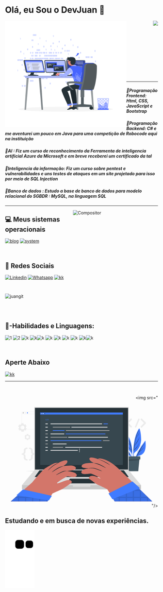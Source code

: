 

 
 # Olá, eu Sou o DevJuan 🤙

<div>
          <img align="left" alt="Compositor" height="350" width="400"  src="https://raw.githubusercontent.com/DevJuanzok4/Atlas/main/programador.svg"> 
          </div>
  
   <div align="right" >
    

 <img src="https://github-readme-stats.vercel.app/api/top-langs/?username=DevJuanzok4&layout=compact&langs_count=6&theme=tokyonight"/>
     </div>
  


 <br> <br> <br> <br> <br> <br> <br> <br>  <br>  <hr>

<div box-sizing: border-box>
 
#####  🔵Programação Frontend: Html, CSS, JavaScript e Bootstrap
 
##### 🔵Programação Backend: C# e me aventurei um pouco em Java para uma competição de Robocode aqui na instituição
 
##### 🔵AI : Fiz um curso de reconhecimento da Ferramenta de inteligencia artificial Azure da Microsoft e em breve receberei um certificado da tal
 
##### 🔵Inteligencia da informação: Fiz um curso sobre pentest e vulnerabilidades e uns testes de ataques em um site projetado para isso por meio de SQL Injection
 
##### 🔵Banco de dados : Estudo a base de banco de dados para modelo relacional do SGBDR : MySQL, na linguagem SQL
 
</div>
<hr>
<div>
          <img align="right" alt="Compositor" height="280" width="280"  src="https://cdn.discordapp.com/attachments/983160565608362004/1078847325448982645/Atlantis_Logo.png" />
          </div>


## 💻 Meus sistemas operacionais

[![blog](https://img.shields.io/badge/Zorin%20OS-0CC1F3?style=for-the-badge&logo=zorin&logoColor=white)](https://zorin.com/os/download/)  [![system](https://img.shields.io/badge/Kali_Linux-557C94?style=for-the-badge&logo=kali-linux&logoColor=white)](https://www.kali.org/docs/introduction/download-official-kali-linux-images/)

<br>



## 👤 Redes Sociais


[![Linkedin](https://img.shields.io/badge/LinkedIn-0077B5?style=for-the-badge&logo=linkedin&logoColor=white)](https://www.linkedin.com/in/juan-coutinho-288625243/)
[![Whatsapp](https://img.shields.io/badge/Element-0DBD8B?style=for-the-badge&logo=element&logoColor=white)](@devjuanx:matrix.org)
[![kk](https://img.shields.io/badge/Instagram-E4405F?style=for-the-badge&logo=instagram&logoColor=white)](https://www.instagram.com/dev_coutinho/)

<br>


![juangit](https://github-readme-stats.vercel.app/api?username=DevJuanzok4&show_icons=true&theme=nightowl)

  <br> <br>

## 🔌-Habilidades e Linguagens:


![1](https://img.shields.io/badge/C%23-239120?style=for-the-badge&logo=c-sharp&logoColor=white)
![2](https://img.shields.io/badge/Python-3776AB?style=for-the-badge&logo=python&logoColor=white)
![k](https://img.shields.io/badge/PHP-777BB4?style=for-the-badge&logo=php&logoColor=white)
![k](https://img.shields.io/badge/HTML-239120?style=for-the-badge&logo=html5&logoColor=white)![k](https://img.shields.io/badge/CSS-239120?&style=for-the-badge&logo=css3&logoColor=white)
![k](https://img.shields.io/badge/JavaScript-323330?style=for-the-badge&logo=javascript&logoColor=F7DF1E)
![k](https://img.shields.io/badge/HTML5-E34F26?style=for-the-badge&logo=html5&logoColor=white)
![k](https://img.shields.io/badge/Shell_Script-121011?style=for-the-badge&logo=gnu-bash&logoColor=white)
![k](https://img.shields.io/badge/Bootstrap-563D7C?style=for-the-badge&logo=bootstrap&logoColor=white)
![k](https://img.shields.io/badge/MySQL-00000F?style=for-the-badge&logo=mysql&logoColor=white)![k](https://img.shields.io/badge/Microsoft_Azure-0089D6?style=for-the-badge&logo=microsoft-azure&logoColor=white)

<br>

## Aperte Abaixo
[![kk](https://img.shields.io/badge/GitHub-100000?style=for-the-badge&logo=github&logoColor=white)](https://github.com/DevJuanzok4)
<hr>
<br>
 <div align="right" >
    

 <img src="<svg class="animated" id="freepik_stories-hand-coding" xmlns="http://www.w3.org/2000/svg" viewBox="0 0 750 500" version="1.1" xmlns:xlink="http://www.w3.org/1999/xlink" xmlns:svgjs="http://svgjs.com/svgjs"><style>svg#freepik_stories-hand-coding:not(.animated) .animable {opacity: 0;}svg#freepik_stories-hand-coding.animated #freepik--background-complete--inject-28 {animation: 1.5s Infinite  linear floating;animation-delay: 0s;}svg#freepik_stories-hand-coding.animated #freepik--Plant--inject-28 {animation: 6s Infinite  linear shake;animation-delay: 0s;}svg#freepik_stories-hand-coding.animated #freepik--Device--inject-28 {animation: 3s Infinite  linear floating;animation-delay: 0s;}svg#freepik_stories-hand-coding.animated #freepik--Character--inject-28 {animation: 1.5s Infinite  linear floating;animation-delay: 0s;}            @keyframes floating {                0% {                    opacity: 1;                    transform: translateY(0px);                }                50% {                    transform: translateY(-10px);                }                100% {                    opacity: 1;                    transform: translateY(0px);                }            }                    @keyframes shake {                10%, 90% {                    transform: translate3d(-1px, 0, 0);                  }                  20%, 80% {                    transform: translate3d(2px, 0, 0);                  }                  30%, 50%, 70% {                    transform: translate3d(-4px, 0, 0);                  }                  40%, 60% {                    transform: translate3d(4px, 0, 0);                  }            }        </style><g id="freepik--background-complete--inject-28" class="animable" style="transform-origin: 377.81px 180.053px;"><path d="M208.14,147H81.5V60.39H208.14ZM82.5,146H207.14V61.39H82.5Z" style="fill: rgb(235, 235, 235); transform-origin: 144.82px 103.695px;" id="elu32ae487rp" class="animable"></path><path d="M91.4,66a2.52,2.52,0,1,1-2.52-2.52A2.52,2.52,0,0,1,91.4,66Z" style="fill: rgb(166, 166, 166); transform-origin: 88.88px 66px;" id="el55fqo9icja" class="animable"></path><path d="M101.7,66a2.53,2.53,0,1,1-2.52-2.52A2.52,2.52,0,0,1,101.7,66Z" style="fill: rgb(235, 235, 235); transform-origin: 99.17px 66.01px;" id="el81n24rjcxfe" class="animable"></path><path d="M112,66a2.52,2.52,0,1,1-2.52-2.52A2.52,2.52,0,0,1,112,66Z" style="fill: rgb(64, 123, 255); transform-origin: 109.48px 66px;" id="elln04lf8kpwa" class="animable"></path><rect x="82" y="70.41" width="125.64" height="1" style="fill: rgb(235, 235, 235); transform-origin: 144.82px 70.91px;" id="elvd82x3hmw2h" class="animable"></rect><path d="M73.84,151.67a2.79,2.79,0,0,1,2.93,0q.36.23.75.42c.25.14.51.27.77.4a2.78,2.78,0,0,1,1.63,2.41l.11,3.6,11.71-.37-.11-3.59A2.79,2.79,0,0,1,93.1,152a15.21,15.21,0,0,0,1.49-.91,2.76,2.76,0,0,1,2.9-.19l3.16,1.7,5.54-10.33L103,140.6a2.76,2.76,0,0,1-1.45-2.52,17,17,0,0,0-.06-1.75,2.78,2.78,0,0,1,1.29-2.62l3-1.89-6.17-10-3.07,1.9a2.77,2.77,0,0,1-2.91,0q-.36-.22-.75-.42c-.25-.14-.51-.27-.77-.39a2.79,2.79,0,0,1-1.63-2.43l-.11-3.59-11.71.36.11,3.58a2.78,2.78,0,0,1-1.46,2.53c-.51.28-1,.59-1.49.92a2.78,2.78,0,0,1-2.91.19l-3.16-1.69-5.54,10.32,3.16,1.7a2.75,2.75,0,0,1,1.45,2.53A17.06,17.06,0,0,0,69,139.1a2.8,2.8,0,0,1-1.29,2.62l-3,1.89,6.17,9.95Zm2.94-18.49a9.59,9.59,0,1,1,3.93,13A9.61,9.61,0,0,1,76.78,133.18Z" style="fill: rgb(235, 235, 235); transform-origin: 85.2px 137.695px;" id="elwzlthq044f" class="animable"></path><path d="M653.36,259.52a2.77,2.77,0,0,1,2.92,0l.75.43.78.39a2.78,2.78,0,0,1,1.63,2.41l.11,3.6,11.71-.37-.11-3.59a2.77,2.77,0,0,1,1.47-2.52,17.37,17.37,0,0,0,1.48-.92,2.8,2.8,0,0,1,2.91-.19l3.16,1.7,5.54-10.33-3.16-1.69a2.77,2.77,0,0,1-1.45-2.53,16.86,16.86,0,0,0-.06-1.74,2.8,2.8,0,0,1,1.29-2.63l3-1.89-6.17-10-3.07,1.91a2.77,2.77,0,0,1-2.91,0l-.75-.42c-.25-.14-.51-.27-.77-.39a2.77,2.77,0,0,1-1.63-2.42l-.11-3.6-11.71.36.11,3.59a2.76,2.76,0,0,1-1.46,2.52,14.28,14.28,0,0,0-1.49.93,2.78,2.78,0,0,1-2.91.18l-3.16-1.69L643.81,241l3.16,1.69a2.79,2.79,0,0,1,1.45,2.53,17.06,17.06,0,0,0,.06,1.75,2.79,2.79,0,0,1-1.3,2.62l-3,1.89,6.17,10ZM656.3,241a9.59,9.59,0,1,1,3.92,13A9.59,9.59,0,0,1,656.3,241Z" style="fill: rgb(235, 235, 235); transform-origin: 664.76px 245.54px;" id="elpfpat5nbrl" class="animable"></path><path d="M97.46,182.31a2,2,0,0,1,1,1.82c0,.2,0,.4,0,.6s0,.41,0,.61a1.93,1.93,0,0,1-1,1.8l-2.19,1.26,4.11,7.11,2.18-1.26a1.93,1.93,0,0,1,2,.08c.34.22.7.42,1.06.61a1.94,1.94,0,0,1,1.08,1.73v2.51H114v-2.51a1.94,1.94,0,0,1,1.08-1.73c.36-.19.71-.39,1-.61a1.94,1.94,0,0,1,2-.08l2.18,1.26,4.1-7.11-2.19-1.26a1.94,1.94,0,0,1-1-1.81c0-.2,0-.4,0-.6s0-.4,0-.6a1.94,1.94,0,0,1,1-1.81l2.18-1.26-4.1-7.11-2.17,1.26a2,2,0,0,1-2.05-.07,11.27,11.27,0,0,0-1.06-.62,1.93,1.93,0,0,1-1.08-1.73v-2.51h-8.21v2.51a1.93,1.93,0,0,1-1.08,1.73,10.13,10.13,0,0,0-1.06.62,2,2,0,0,1-2,.07L99.39,174l-4.11,7.11ZM109.85,178a6.73,6.73,0,1,1-6.72,6.73A6.74,6.74,0,0,1,109.85,178Z" style="fill: rgb(235, 235, 235); transform-origin: 109.815px 184.73px;" id="el1ipd89h8v6mi" class="animable"></path><path d="M91.66,285c0-1.13.15-4.14.15-5.42,0-5.49-2-8-7.07-8.12-2.4-.15-3.83-1.58-3.83-3.61s1.43-3.46,3.83-3.61c5.12-.23,7.07-2.64,7.07-8.2,0-1.28-.15-4.29-.15-5.42,0-7.29,3.09-12,14.75-14.51a3.25,3.25,0,0,1,2,6.16c-7.3,2.26-8.35,4.59-8.35,9.71,0,1.5.15,4,.15,5.56,0,5.87-2.86,8.73-7.83,10.31,5,1.65,7.83,4.44,7.83,10.3,0,1.58-.15,4.06-.15,5.57,0,5.11,1,7.45,8.35,9.7a3.25,3.25,0,0,1-2,6.17C94.75,297,91.66,292.34,91.66,285Z" style="fill: rgb(235, 235, 235); transform-origin: 95.6838px 267.857px;" id="el5981wxtuund" class="animable"></path><path d="M135.74,250.59c0,1.13-.15,4.14-.15,5.42,0,5.56,2,8,7.15,8.2,2.33.15,3.76,1.58,3.76,3.61s-1.43,3.46-3.76,3.61c-5.12.15-7.15,2.63-7.15,8.12,0,1.28.15,4.29.15,5.42,0,7.37-3.08,12-14.74,14.59a3.24,3.24,0,0,1-2-6.17c7.22-2.25,8.28-4.59,8.28-9.7,0-1.51-.15-4-.15-5.57,0-5.86,2.85-8.72,7.82-10.3-5-1.66-7.82-4.44-7.82-10.31,0-1.58.15-4.06.15-5.56,0-5.12-1.06-7.45-8.28-9.71a3.11,3.11,0,0,1-2.18-3.08,3.16,3.16,0,0,1,4.14-3.08C132.66,238.63,135.74,243.3,135.74,250.59Z" style="fill: rgb(235, 235, 235); transform-origin: 131.63px 267.82px;" id="elbqxxiv8h7kb" class="animable"></path><path d="M621.19,131.26a4,4,0,0,1-2.81,6.91,4.27,4.27,0,0,1-3-1.15l-18-18.26c-.2-.06-.26-.19-.32-.38a.84.84,0,0,0-.2-.13,2.11,2.11,0,0,1-.19-.51.34.34,0,0,1-.19-.26c-.06-.13-.06-.32-.13-.38s-.13-.26-.13-.32v-.45c0-.13-.06-.19-.06-.39s.06-.25.06-.32v-.44c0-.13.13-.2.13-.26s.07-.32.13-.51.06-.07.06-.13.2-.45.32-.58a.13.13,0,0,1,.13-.13,1.19,1.19,0,0,1,.39-.44l18-18.26a4.17,4.17,0,0,1,5.76,0,4,4,0,0,1,0,5.76L606,115.94Z" style="fill: rgb(235, 235, 235); transform-origin: 609.303px 115.943px;" id="elaqq6jalffme" class="animable"></path><path d="M637.53,133.31,653.22,96a3.55,3.55,0,0,1,4.68-1.86,3.45,3.45,0,0,1,1.79,4.55L644,136.06a3.54,3.54,0,0,1-3.27,2.11,3.1,3.1,0,0,1-1.28-.25A3.46,3.46,0,0,1,637.53,133.31Z" style="fill: rgb(235, 235, 235); transform-origin: 648.61px 116.008px;" id="el49qo4ms7h7r" class="animable"></path><path d="M690.7,118.25a.06.06,0,0,1-.06.06,3.18,3.18,0,0,1-.45.45l-18,18.26a4.19,4.19,0,0,1-5.77,0,4.06,4.06,0,0,1,0-5.76l15.18-15.32-15.18-15.31a4.06,4.06,0,0,1,0-5.76,4.18,4.18,0,0,1,5.77,0l18,18.26a3.15,3.15,0,0,1,.45.44c.06,0,.06.13.06.13a5.27,5.27,0,0,1,.32.58c0,.06.07.06.07.13a2.52,2.52,0,0,0,.19.57c0,.07.06.07.06.2v.44c0,.07.07.26.07.32s-.07.26-.07.32v.52c0,.06-.06.06-.06.13a4.11,4.11,0,0,0-.19.57c0,.07-.07.07-.07.19S690.83,118,690.7,118.25Z" style="fill: rgb(235, 235, 235); transform-origin: 678.316px 115.943px;" id="elh5e6wabth9p" class="animable"></path></g><g id="freepik--Floor--inject-28" class="animable" style="transform-origin: 375.02px 348.196px;"><path d="M59.52,348.2c202.12-.62,428.84-.62,631,0-202.12.61-428.84.61-631,0Z" style="fill: rgb(38, 50, 56); transform-origin: 375.02px 348.196px;" id="el7mxpcghzt8k" class="animable"></path></g><g id="freepik--Plant--inject-28" class="animable" style="transform-origin: 633.15px 243.675px;"><path d="M691,199.77c-23.36,31.64-47.72,68.35-53.65,108-.07.6.89.8,1,.2a235.06,235.06,0,0,1,10.33-31.76c15.36-4.23,30.43-7.7,38.5-22.94,8.22-15.67,7.18-36.1,5.61-53.17C692.74,199.21,691.5,199.16,691,199.77Z" style="fill: rgb(64, 123, 255); transform-origin: 665.61px 253.848px;" id="ele58oltgowol" class="animable"></path><path d="M649,275.93c10.5-23.55,24-47.19,41.09-66.55.11-.13.29.05.19.18-11.21,13.79-19.73,28.81-28,44.09,7.73-7.85,16.21-14.88,23.54-23.21.14-.16.37.08.23.24-7.27,8.73-15.22,18.21-24.69,24.67q-3.82,7-7.71,14.1c.64-.36,1.29-.67,1.95-1,.11-.05.21.12.1.18-.72.36-1.44.75-2.19,1.06-1.23,2.23-2.44,4.46-3.71,6.68C649.44,276.86,648.75,276.43,649,275.93Z" style="fill: rgb(38, 50, 56); transform-origin: 669.628px 242.96px;" id="elmg6ep3nv0o" class="animable"></path><path d="M656.78,267.71a137.12,137.12,0,0,0,17.93-12c.15-.12.37.09.22.22A94.19,94.19,0,0,1,657,268.15C656.75,268.3,656.49,267.88,656.78,267.71Z" style="fill: rgb(38, 50, 56); transform-origin: 665.816px 261.928px;" id="elj9dbepz0w5" class="animable"></path><path d="M634.68,301.89c.05.48.86.48.85,0,.13-13.06,0-26.18.21-39.31,3.35-6.75,10.53-10.49,15.53-15.9a70.15,70.15,0,0,0,9.32-13c6.17-11,9.52-23.48,10.8-36,1.38-14-3.92-60.08-9.81-58.48-3.05.83-12.94,23.67-15.56,31.22a217,217,0,0,0-9.3,38.28C631.94,239.39,632.34,271,634.68,301.89Z" style="fill: rgb(64, 123, 255); transform-origin: 652.303px 220.705px;" id="elphcn1md02a" class="animable"></path><path d="M634.59,245.54l.06-.06c.71-16.53,4.44-33.22,7.92-49.25,3.76-17.27,8.15-33.54,17-48.94a.26.26,0,0,1,.45.26,181.49,181.49,0,0,0-13.69,37.56c.6-.93,1.32-1.81,1.94-2.69.24-.35.82,0,.58.33a24.77,24.77,0,0,1-2.78,3.92.23.23,0,0,1-.12.06c-3.06,12.34-5.25,25-7.13,37.57.14-.16.27-.34.41-.49a.13.13,0,0,1,.2.15c-.24.42-.5.83-.75,1.25-1,6.39-1.83,12.77-2.71,19.1,11.38-9.73,21.11-21.2,26.59-35.33a.06.06,0,0,1,.11,0c-5.37,14.65-13.84,27.68-26.88,36.58l-.72,5.1c-.05.35-.61.26-.61-.08,0-1.51.08-3,.14-4.53A.34.34,0,0,1,634.59,245.54Z" style="fill: rgb(38, 50, 56); transform-origin: 648.565px 199.025px;" id="elmnjyub5xkob" class="animable"></path><path d="M640,221.58c8.7-13,16.82-25.59,23.19-39.94.07-.16.35,0,.28.12-5.36,14.26-12.87,28.71-23,40.16C640.18,222.15,639.77,221.85,640,221.58Z" style="fill: rgb(38, 50, 56); transform-origin: 651.707px 201.787px;" id="elkze2vl8i14" class="animable"></path><path d="M651.51,178.43c3.6-6.37,7.4-12.58,10.8-19.08.09-.18.34,0,.26.15a99,99,0,0,1-10.5,19.26C651.83,179.09,651.3,178.8,651.51,178.43Z" style="fill: rgb(38, 50, 56); transform-origin: 657.024px 169.089px;" id="el7jkiyo4hpag" class="animable"></path><path d="M650.1,181.21a.06.06,0,0,1,0,.11A.06.06,0,0,1,650.1,181.21Z" style="fill: rgb(38, 50, 56); transform-origin: 650.1px 181.265px;" id="els7wh1ydxbgr" class="animable"></path><path d="M625.84,264.11a133.09,133.09,0,0,1-3.05,25.74c.13.93.26,1.86.4,2.82a122.69,122.69,0,0,0,4.6-28.69.88.88,0,0,0,0-.89v0A190.7,190.7,0,0,0,625,224.19c-4.05-24-12.89-47.05-29.63-65.05a1.2,1.2,0,0,0-1.85.38c-6.76,17.18-4.4,37.69,1.36,54.83a100.42,100.42,0,0,0,13.27,26C613.85,248.46,621.17,255.29,625.84,264.11Z" style="fill: rgb(64, 123, 255); transform-origin: 608.657px 225.763px;" id="el5u4l45ci6bp" class="animable"></path><path d="M597.3,167.18c15.87,25.76,26.91,56.29,28.26,86.72,0,.54-.88.68-1,.13-.37-2.74-.79-5.45-1.23-8.14h0c-6.56-6.29-13.3-12.93-18-20.78-.09-.14.11-.3.22-.18,5.71,6.53,11,13.22,17.49,19q-1.69-10.1-4.07-19.87c-.43-.49-.84-1-1.26-1.48-.27-.32.18-.79.47-.47l.38.42a231.14,231.14,0,0,0-8.29-26.34c-4-4.82-8.56-9-11.5-14.79a.12.12,0,0,1,.21-.12,121.6,121.6,0,0,0,7.34,9.74c1.07,1.23,2.24,2.38,3.35,3.57a204.42,204.42,0,0,0-13-27.08A.35.35,0,0,1,597.3,167.18Z" style="fill: rgb(38, 50, 56); transform-origin: 611.095px 210.685px;" id="elpysl323ttf" class="animable"></path><path d="M600.51,199c5.13,6.91,11,13.49,15.74,20.63.14.2-.16.41-.33.25-6.13-5.74-11.31-13.59-15.76-20.67C600,198.93,600.36,198.75,600.51,199Z" style="fill: rgb(38, 50, 56); transform-origin: 608.203px 209.409px;" id="elubg3nkj2daf" class="animable"></path><path d="M617,221.18l.22.22c.15.15-.09.38-.24.23l-.22-.22C616.58,221.26,616.82,221,617,221.18Z" style="fill: rgb(38, 50, 56); transform-origin: 616.982px 221.399px;" id="el62xe9kmx87f" class="animable"></path><path d="M572.44,216.69c1.27,13.25,8.24,29.08,16.74,39.29a41.76,41.76,0,0,0,13.58,10.6c5.88,2.91,12,6.26,18.13,8.65A118.94,118.94,0,0,1,627.3,298c.2-.66.39-1.35.59-2-3.91-33.54-25.61-62.22-53.38-80.63A1.35,1.35,0,0,0,572.44,216.69Z" style="fill: rgb(64, 123, 255); transform-origin: 600.159px 256.577px;" id="el7zwree3ekp8" class="animable"></path><path d="M582,226.61c-.2-.18.07-.53.28-.37,14.72,10.9,28,26.8,35.39,43.61.2.46-.43.86-.69.4-1.29-2.26-2.61-4.46-4-6.62h0c-6.34-1.19-12.34-5.65-17-9.89-.13-.11.06-.3.18-.19a39.19,39.19,0,0,0,8,5.64c2.59,1.31,5.37,2.14,8.06,3.19-2.35-3.73-4.8-7.31-7.35-10.78-6.83-2.32-13.32-6.51-19-10.7-.18-.13,0-.43.18-.31a188.32,188.32,0,0,0,17.7,9.46,157.46,157.46,0,0,0-12.5-14.57c-2.15-1.14-4.34-2.28-6.43-3.5-.17-.1,0-.39.14-.32a22.74,22.74,0,0,1,4.93,2.42C587.38,231.55,584.79,229.05,582,226.61Z" style="fill: rgb(38, 50, 56); transform-origin: 599.819px 248.326px;" id="eltqpi8h8llqe" class="animable"></path><path d="M582.62,238.19a8,8,0,0,1,1.07.76c.1.09,0,.22-.14.18a9.33,9.33,0,0,1-1.11-.63C582.25,238.37,582.43,238.07,582.62,238.19Z" style="fill: rgb(38, 50, 56); transform-origin: 583.045px 238.65px;" id="elblmu7og2ws8" class="animable"></path><polygon points="603.06 286.1 663.3 286.1 657.37 348.19 608.99 348.19 603.06 286.1" style="fill: rgb(69, 90, 100); transform-origin: 633.18px 317.145px;" id="elsmtk1e3b8qs" class="animable"></polygon><polygon points="604.2 298.02 603.06 286.1 663.3 286.1 662.57 293.79 604.2 298.02" style="fill: rgb(55, 71, 79); transform-origin: 633.18px 292.06px;" id="elyimm9ps7u1a" class="animable"></polygon><rect x="598.99" y="275.41" width="68.39" height="15.12" style="fill: rgb(69, 90, 100); transform-origin: 633.185px 282.97px;" id="el166v43u93xr" class="animable"></rect></g><g id="freepik--Device--inject-28" class="animable animator-active" style="transform-origin: 375px 243.705px;"><rect x="143.25" y="41.93" width="463.51" height="310.05" style="fill: rgb(219, 219, 219); transform-origin: 375.005px 196.955px;" id="eljm5vwtlmtb" class="animable"></rect><rect x="146.62" y="45.71" width="456.77" height="302.49" style="fill: rgb(38, 50, 56); transform-origin: 375.005px 196.955px;" id="ele3kpbfrgri" class="animable"></rect><rect x="82.88" y="424" width="584.24" height="21.48" style="fill: rgb(199, 199, 199); transform-origin: 375px 434.74px;" id="el7ahd90t885o" class="animable"></rect><polygon points="82.88 424 143.25 351.98 606.75 351.98 667.12 424 82.88 424" style="fill: rgb(219, 219, 219); transform-origin: 375px 387.99px;" id="elchrpnildknp" class="animable"></polygon><polygon points="606.73 384.63 145.02 384.63 168.69 351.98 583.06 351.98 606.73 384.63" style="fill: rgb(38, 50, 56); transform-origin: 375.875px 368.305px;" id="ela4m3ldmgkoo" class="animable"></polygon><polygon points="598.46 373.22 153.29 373.22 154.25 371.89 597.5 371.89 598.46 373.22" style="fill: rgb(55, 71, 79); transform-origin: 375.875px 372.555px;" id="elq9y9no8dhr" class="animable"></polygon><polygon points="589.81 361.3 161.94 361.3 162.9 359.96 588.85 359.96 589.81 361.3" style="fill: rgb(55, 71, 79); transform-origin: 375.875px 360.63px;" id="elx9vkztessm" class="animable"></polygon><polygon points="303.53 415.9 318.49 392.92 432.22 392.92 448.23 415.9 303.53 415.9" style="fill: rgb(38, 50, 56); transform-origin: 375.88px 404.41px;" id="ellx26r434ntp" class="animable"></polygon><polygon points="417.85 432.63 333.9 432.63 331.82 424 419.94 424 417.85 432.63" style="fill: rgb(219, 219, 219); transform-origin: 375.88px 428.315px;" id="elwiyb4lolc0r" class="animable"></polygon><rect x="172.09" y="68.69" width="405.83" height="256.96" style="fill: rgb(55, 71, 79); transform-origin: 375.005px 197.17px;" id="el3s6oqvnhak2" class="animable"></rect><rect x="172.09" y="68.69" width="405.83" height="9.89" style="fill: rgb(64, 123, 255); transform-origin: 375.005px 73.635px;" id="el0fs1gonupzr7" class="animable"></rect><path d="M181.39,73.63a1.87,1.87,0,1,1-1.87-1.87A1.86,1.86,0,0,1,181.39,73.63Z" style="fill: rgb(199, 199, 199); transform-origin: 179.52px 73.63px;" id="elhr8thepp8sl" class="animable"></path><path d="M189,73.63a1.87,1.87,0,1,1-1.87-1.87A1.86,1.86,0,0,1,189,73.63Z" style="fill: rgb(255, 255, 255); transform-origin: 187.13px 73.63px;" id="el15pfgdt78m6" class="animable"></path><path d="M196.67,73.63a1.87,1.87,0,1,1-1.87-1.87A1.86,1.86,0,0,1,196.67,73.63Z" style="fill: rgb(69, 90, 100); transform-origin: 194.8px 73.63px;" id="eloypo8b2gfsl" class="animable"></path><rect x="198.02" y="122.51" width="11.42" height="3.47" style="fill: rgb(235, 235, 235); transform-origin: 203.73px 124.245px;" id="eljk5diiyyvug" class="animable"></rect><rect x="222.91" y="122.51" width="253.1" height="3.47" style="fill: rgb(235, 235, 235); transform-origin: 349.46px 124.245px;" id="elgo003h6emi" class="animable"></rect><rect x="483.03" y="122.51" width="21.69" height="3.47" style="fill: rgb(64, 123, 255); transform-origin: 493.875px 124.245px;" id="elucajva418a" class="animable"></rect><rect x="198.02" y="138.92" width="11.42" height="3.47" style="fill: rgb(235, 235, 235); transform-origin: 203.73px 140.655px;" id="elgkcc99e79ri" class="animable"></rect><rect x="234.04" y="138.92" width="85.95" height="3.47" style="fill: rgb(166, 166, 166); transform-origin: 277.015px 140.655px;" id="el9evmbnpeyji" class="animable"></rect><rect x="480.07" y="204.58" width="32.51" height="3.47" style="fill: rgb(166, 166, 166); transform-origin: 496.325px 206.315px;" id="elr31j8o9yn5" class="animable"></rect><rect x="222.91" y="188.16" width="82.1" height="3.47" style="fill: rgb(166, 166, 166); transform-origin: 263.96px 189.895px;" id="elft61k31wdy5" class="animable"></rect><rect x="234.04" y="155.34" width="57.6" height="3.47" style="fill: rgb(64, 123, 255); transform-origin: 262.84px 157.075px;" id="elqpl6r9pxpc" class="animable"></rect><rect x="298.03" y="155.34" width="214.1" height="3.47" style="fill: rgb(166, 166, 166); transform-origin: 405.08px 157.075px;" id="elm2hakz8ru9p" class="animable"></rect><rect x="222.91" y="204.58" width="249.73" height="3.47" style="fill: rgb(64, 123, 255); transform-origin: 347.775px 206.315px;" id="elb0rv29hrzun" class="animable"></rect><rect x="325.39" y="138.92" width="176.91" height="3.47" style="fill: rgb(235, 235, 235); transform-origin: 413.845px 140.655px;" id="ellfbvbzlvo7" class="animable"></rect><rect x="198.02" y="155.34" width="11.42" height="3.47" style="fill: rgb(235, 235, 235); transform-origin: 203.73px 157.075px;" id="el7dvrfajbto3" class="animable"></rect><rect x="198.02" y="171.75" width="11.42" height="3.47" style="fill: rgb(166, 166, 166); transform-origin: 203.73px 173.485px;" id="el5vk9cn941xg" class="animable"></rect><rect x="222.91" y="171.75" width="67.48" height="3.47" style="fill: rgb(235, 235, 235); transform-origin: 256.65px 173.485px;" id="elo2bj2fb5clb" class="animable"></rect><rect x="234.04" y="220.99" width="67.48" height="3.47" style="fill: rgb(235, 235, 235); transform-origin: 267.78px 222.725px;" id="elnzbl692bww" class="animable"></rect><rect x="295.06" y="237.41" width="181.03" height="3.47" style="fill: rgb(235, 235, 235); transform-origin: 385.575px 239.145px;" id="elgzaqg2xsuzj" class="animable"></rect><rect x="234.04" y="237.41" width="50.72" height="3.47" style="fill: rgb(166, 166, 166); transform-origin: 259.4px 239.145px;" id="el7y4yu7yad4h" class="animable"></rect><rect x="309.65" y="188.16" width="195.06" height="3.47" style="fill: rgb(235, 235, 235); transform-origin: 407.18px 189.895px;" id="eld8uxv278n7" class="animable"></rect><rect x="297.25" y="171.75" width="194.98" height="3.47" style="fill: rgb(64, 123, 255); transform-origin: 394.74px 173.485px;" id="ellz9lev087qk" class="animable"></rect><rect x="198.02" y="188.16" width="11.42" height="3.47" style="fill: rgb(235, 235, 235); transform-origin: 203.73px 189.895px;" id="elgrzb740cwn" class="animable"></rect><rect x="198.02" y="204.58" width="11.42" height="3.47" style="fill: rgb(235, 235, 235); transform-origin: 203.73px 206.315px;" id="elsq85setb8on" class="animable"></rect><rect x="198.02" y="220.99" width="11.42" height="3.47" style="fill: rgb(166, 166, 166); transform-origin: 203.73px 222.725px;" id="elzo50infcx9" class="animable"></rect><rect x="198.02" y="237.41" width="11.42" height="3.47" style="fill: rgb(235, 235, 235); transform-origin: 203.73px 239.145px;" id="eljefcuqijcl" class="animable"></rect><rect x="198.02" y="252.31" width="11.42" height="3.47" style="fill: rgb(235, 235, 235); transform-origin: 203.73px 254.045px;" id="elgqzpta0aozm" class="animable"></rect><rect x="222.91" y="252.31" width="133.88" height="3.47" style="fill: rgb(235, 235, 235); transform-origin: 289.85px 254.045px;" id="eli58hcpf6b0f" class="animable"></rect><path d="M202.54,106.11a.63.63,0,0,1-.44,1.08.67.67,0,0,1-.46-.18l-2.83-2.86s0,0-.05-.06a.07.07,0,0,0,0,0,.26.26,0,0,1,0-.08.05.05,0,0,1,0,0s0,0,0-.06,0,0,0,0v-.07s0,0,0-.06,0,0,0,0v-.07s0,0,0,0,0-.05,0-.08,0,0,0,0a.73.73,0,0,1,0-.09,0,0,0,0,1,0,0,.19.19,0,0,1,.06-.07l2.83-2.86a.65.65,0,0,1,.9,0,.63.63,0,0,1,0,.9l-2.38,2.4Z" style="fill: rgb(64, 123, 255); transform-origin: 200.748px 103.83px;" id="elxvcwdj9e1gr" class="animable"></path><path d="M205.1,106.43l2.46-5.86a.55.55,0,0,1,.73-.29.54.54,0,0,1,.29.71l-2.47,5.87a.55.55,0,0,1-.51.33.48.48,0,0,1-.2,0A.54.54,0,0,1,205.1,106.43Z" style="fill: rgb(64, 123, 255); transform-origin: 206.831px 103.717px;" id="el80u2uteflci" class="animable"></path><path d="M213.44,104.06h0l-.07.08L210.53,107a.65.65,0,0,1-.9,0,.63.63,0,0,1,0-.9L212,103.7l-2.38-2.4a.63.63,0,0,1,0-.9.65.65,0,0,1,.9,0l2.83,2.86.07.07s0,0,0,0a.9.9,0,0,1,.05.09s0,0,0,0a.47.47,0,0,0,0,.09s0,0,0,0v.07s0,0,0,0,0,0,0,0v.08s0,0,0,0a.92.92,0,0,0,0,.09s0,0,0,0Z" style="fill: rgb(64, 123, 255); transform-origin: 211.45px 103.7px;" id="elyzghto4hgjf" class="animable"></path><rect x="364.23" y="244.68" width="1.56" height="18.73" style="fill: rgb(235, 235, 235); transform-origin: 365.01px 254.045px;" id="elwqf4k8q9bd" class="animable"></rect></g><g id="freepik--Character--inject-28" class="animable" style="transform-origin: 375px 392.578px;"><path d="M232.79,460.85s39.37-17.5,45.85-20.46c13-5.93,36.28-24.2,46.24-30.63,5.82-3.76,1.17-16.47-16.53-14.31s-50.7,19.4-53.54,15.69,43-31.25,49.43-33.47,27.66,6.42,40.49,2,6.14-15.82-4.08-20.11c-13.54-5.69-39.33-9.32-48.82-9.32s-38.69,21.24-38.69,21.24,39.38-15.49,44.25-18.36,28.31-3.32,43.13-8.63,5.14-20.49-19.64-20.27A249.09,249.09,0,0,0,277.42,328c-7,1.06-49.28,29.06-49.28,29.06s8.19-1.77,11.51-2.88,36.3-21.89,40.88-24.31c17.29-9.15,29.52-21.39,24-29.11-4-5.61-27.08,1.56-38.32,8-14.94,8.55-57.29,39.9-57.29,39.9L262,312.83s-4.29-3.56-18.55-.42c-8.43,1.86-43,22.52-48.49,26.71-16.6,12.65-61.24,67.09-61.24,67.09l36.51,46.85Z" style="fill: rgb(211, 118, 106); transform-origin: 242.751px 379.794px;" id="el90vc4uymilt" class="animable"></path><path d="M211.4,347.41c12.52-10.46,22.73-22.25,49.38-35,.09,0,0-.27-.1-.25-19,4.86-36.93,20.31-49.69,34.69C210.57,347.38,210.9,347.82,211.4,347.41Z" style="fill: rgb(38, 50, 56); transform-origin: 235.808px 329.865px;" id="el6jntktmkw9a" class="animable"></path><path d="M230.07,356.81c11.09-6.62,23.92-15.51,37.17-22,6.5-3.19,9.3-3.84,18.61-7.91.09,0,0-.24-.08-.22-8.43,2.14-9.82,1.89-18.87,5.31-11.78,4.45-31.11,18.77-37.21,24.39C229.21,356.82,229.48,357.15,230.07,356.81Z" style="fill: rgb(38, 50, 56); transform-origin: 257.665px 341.815px;" id="elu5vueux8b2" class="animable"></path><path d="M250.56,370.55c12-4.84,26.57-13.53,38.95-17.53,3.1-1,7.84-1.64,14.93-1.64.38,0,.85-.42-.05-.58-6-1.1-11.95-1-15.65,0-12.14,3.39-31.6,14.64-38.48,19.26C249.72,370.44,249.93,370.81,250.56,370.55Z" style="fill: rgb(38, 50, 56); transform-origin: 277.429px 360.325px;" id="elmzn9v68cvc" class="animable"></path><polygon points="232.79 460.86 208.32 499.92 27.72 499.92 133.68 406.21 224.18 396.22 232.79 460.86" style="fill: rgb(211, 118, 106); transform-origin: 130.255px 448.07px;" id="el6i7x1c9hh0o" class="animable"></polygon><polygon points="208.32 499.92 214.79 489.58 79.66 453.98 27.72 499.92 208.32 499.92" style="fill: rgb(64, 123, 255); transform-origin: 121.255px 476.95px;" id="elifzgryxuz8" class="animable"></polygon><g id="elysz2z9e4n6"><polygon points="208.32 499.92 214.79 489.58 79.66 453.98 27.72 499.92 208.32 499.92" style="opacity: 0.1; transform-origin: 121.255px 476.95px;" class="animable"></polygon></g><g id="elqwnev2ky5tl"><polygon points="28.89 498.88 33.97 494.38 33.97 499.91 28.89 499.91 28.89 498.88" style="opacity: 0.1; transform-origin: 31.43px 497.145px;" class="animable"></polygon></g><g id="el42n87ypl2yq"><polygon points="207.01 487.53 207.01 499.91 201.93 499.91 201.93 486.19 207.01 487.53" style="opacity: 0.1; transform-origin: 204.47px 493.05px;" class="animable"></polygon></g><g id="el7j0tog7tjo7"><polygon points="172.4 478.41 188.94 482.77 172.4 482.77 172.4 499.91 167.32 499.91 167.32 482.77 137.79 482.77 137.79 499.91 132.71 499.91 132.71 482.77 103.18 482.77 103.18 499.91 98.1 499.91 98.1 482.77 68.58 482.77 68.58 499.91 63.5 499.91 63.5 482.77 47.1 482.77 52.85 477.69 63.5 477.69 63.5 468.27 68.58 463.78 68.58 477.69 98.1 477.69 98.1 458.84 103.18 460.18 103.18 477.69 132.71 477.69 132.71 467.96 137.79 469.29 137.79 477.69 167.32 477.69 167.32 477.07 169.66 477.69 172.4 477.69 172.4 478.41" style="opacity: 0.1; transform-origin: 118.02px 479.375px;" class="animable"></polygon></g><polygon points="55.91 470.07 214.79 495.34 229.45 472.73 87.81 441.33 55.91 470.07" style="fill: rgb(64, 123, 255); transform-origin: 142.68px 468.335px;" id="elietm787r0sm" class="animable"></polygon><path d="M501.44,440.23s-35.88-17.8-42.61-20.12c-13.48-4.66-34.16-24.14-44.7-29.58-6.15-3.18-2.74-16.28,15.09-15.83s37.61,15.2,38.49,13.72c2.41-4-38.79-22.53-45.39-24.12s-27.22,3.82-40.42.65-7.63-15.15,2.13-20.41c12.93-7,38.56-7.82,48-8.74s40.55,17.43,40.55,17.43-40.68-11.63-45.81-14-28.5-.58-43.76-4.44-7.08-19.9,17.6-22.06a249.35,249.35,0,0,1,43.63-.38c7.11.38,51.84,24.19,51.84,24.19s-8.32-1-11.73-1.76-38.24-18.3-43-20.27C423.24,307,409.9,296,414.68,287.81c3.48-6,27.1-1.05,38.9,4.27,15.7,7.08,60.86,34.21,60.86,34.21l-60.15-31.9s2.77-5.71,11.36-4.88c30.69,3,55.91,22.26,61.78,25.91,17.74,11,67.41,60.9,67.41,60.9L563.78,424Z" style="fill: rgb(211, 118, 106); transform-origin: 484.48px 362.648px;" id="elfsp8ubrp7mr" class="animable"></path><path d="M515,322.39c-13.89-8.24-31.7-19.19-59.42-29.52-.09,0-.06-.2,0-.18,18.93,4.21,44.78,16.38,59.66,29.33C515.77,322.41,515.57,322.71,515,322.39Z" style="fill: rgb(38, 50, 56); transform-origin: 485.536px 307.607px;" id="elbc4q3qf3ft" class="animable"></path><path d="M494.14,336.4c-11.67-5.51-25.3-13.13-39.11-18.32-6.78-2.55-9.62-2.93-19.28-6.09-.1,0-.05-.24.06-.22,8.6,1.32,9.95.93,19.29,3.47,12.15,3.3,32.77,15.69,39.38,20.7C495,336.33,494.76,336.69,494.14,336.4Z" style="fill: rgb(38, 50, 56); transform-origin: 465.23px 324.137px;" id="el2f0btm7kcfv" class="animable"></path><path d="M475.06,352.06c-12.38-3.68-27.74-10.93-40.45-13.71-3.18-.7-15.75-1.19-22.81-.51-.38,0-.88-.33,0-.58,5.9-1.68,19.6-1.86,23.38-1.19,12.4,2.21,32.86,11.54,40.15,15.48C475.9,351.86,475.72,352.25,475.06,352.06Z" style="fill: rgb(38, 50, 56); transform-origin: 443.491px 343.908px;" id="el8fefdv3rlzt" class="animable"></path><polygon points="722.28 500.08 594.84 376.32 514.69 379.82 501.44 440.23 537.67 500.08 722.28 500.08" style="fill: rgb(211, 118, 106); transform-origin: 611.86px 438.2px;" id="elh9cpwuu6xt" class="animable"></polygon><polygon points="537.67 500.08 516.05 464.37 627.33 407.87 722.28 500.08 537.67 500.08" style="fill: rgb(64, 123, 255); transform-origin: 619.165px 453.975px;" id="elvy1crpdy9xr" class="animable"></polygon><g id="el9ef4ulo84wf"><polygon points="537.67 500.08 516.05 464.37 627.33 407.87 722.28 500.08 537.67 500.08" style="opacity: 0.1; transform-origin: 619.165px 453.975px;" class="animable"></polygon></g><g id="el362nhkjzotd"><path d="M633.18,413.55h-17l10-5.08H628l4.16,4Zm30.4,29.53H557.81v.09l-9.83,5H668.81l-2.1-2Zm35.64,34.61H524.11l3.08,5.08H704.45l-3.13-3Zm0,0-3-2.89v25.29h5.08V479.73Zm-35.64-34.61-2-1.9v58.91h5.08v-54ZM628,408.47l-.62-.6L627,408v92.06h5.09V412.51Zm-35.53,17.12v74.5h5.08V423ZM558,443.08h-.17v57h5.08v-59.5ZM523.2,460.74v15.44l.91,1.51,3.08,5.08,1.09,1.81V458.16Z" style="opacity: 0.1; transform-origin: 613.825px 453.98px;" class="animable"></path></g><polygon points="507.5 461.2 526.79 489.58 661.8 434.74 625.22 402.01 507.5 461.2" style="fill: rgb(64, 123, 255); transform-origin: 584.65px 445.795px;" id="el462vfm2jp0d" class="animable"></polygon></g><defs>     <filter id="active" height="200%">         <feMorphology in="SourceAlpha" result="DILATED" operator="dilate" radius="2"></feMorphology>                <feFlood flood-color="#32DFEC" flood-opacity="1" result="PINK"></feFlood>        <feComposite in="PINK" in2="DILATED" operator="in" result="OUTLINE"></feComposite>        <feMerge>            <feMergeNode in="OUTLINE"></feMergeNode>            <feMergeNode in="SourceGraphic"></feMergeNode>        </feMerge>    </filter>    <filter id="hover" height="200%">        <feMorphology in="SourceAlpha" result="DILATED" operator="dilate" radius="2"></feMorphology>                <feFlood flood-color="#ff0000" flood-opacity="0.5" result="PINK"></feFlood>        <feComposite in="PINK" in2="DILATED" operator="in" result="OUTLINE"></feComposite>        <feMerge>            <feMergeNode in="OUTLINE"></feMergeNode>            <feMergeNode in="SourceGraphic"></feMergeNode>        </feMerge>            <feColorMatrix type="matrix" values="0   0   0   0   0                0   1   0   0   0                0   0   0   0   0                0   0   0   1   0 "></feColorMatrix>    </filter></defs></svg>"/>
     </div>
  
## Estudando e em busca de novas experiências.


 
 ![Snake animation](https://github.com/DevJuanzok4/DevJuanzok4/blob/output/github-contribution-grid-snake.svg)
 
 </center>
